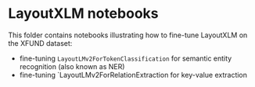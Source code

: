 # LayoutXLM notebooks

This folder contains notebooks illustrating how to fine-tune LayoutXLM on the XFUND dataset:

- fine-tuning `LayoutLMv2ForTokenClassification` for semantic entity recognition (also known as NER)
- fine-tuning `LayoutLMv2ForRelationExtraction for key-value extraction
